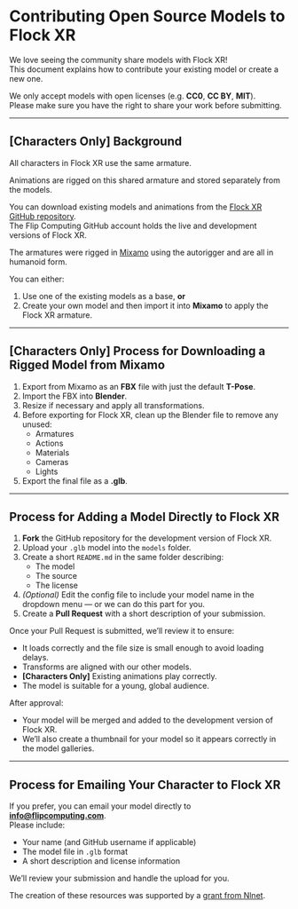 # Contributing Open Source Models to Flock XR

We love seeing the community share models with Flock XR!  
This document explains how to contribute your existing model or create a new one.

We only accept models with open licenses (e.g. **CC0**, **CC BY**, **MIT**).  
Please make sure you have the right to share your work before submitting.

---

## [Characters Only] Background

All characters in Flock XR use the same armature.  

Animations are rigged on this shared armature and stored separately from the models.  

You can download existing models and animations from the [Flock XR GitHub repository](https://github.com/flipcomputing/flock).  
The Flip Computing GitHub account holds the live and development versions of Flock XR.  

The armatures were rigged in [Mixamo](https://www.mixamo.com) using the autorigger and are all in humanoid form.

You can either:
1. Use one of the existing models as a base, **or**
2. Create your own model and then import it into **Mixamo** to apply the Flock XR armature.

---

## [Characters Only] Process for Downloading a Rigged Model from Mixamo

1. Export from Mixamo as an **FBX** file with just the default **T-Pose**.  
2. Import the FBX into **Blender**.  
3. Resize if necessary and apply all transformations.  
4. Before exporting for Flock XR, clean up the Blender file to remove any unused:
   - Armatures  
   - Actions  
   - Materials  
   - Cameras  
   - Lights  
5. Export the final file as a **.glb**.

---

## Process for Adding a Model Directly to Flock XR

1. **Fork** the GitHub repository for the development version of Flock XR.  
2. Upload your `.glb` model into the `models` folder.  
3. Create a short `README.md` in the same folder describing:
   - The model  
   - The source  
   - The license  
4. *(Optional)* Edit the config file to include your model name in the dropdown menu — or we can do this part for you.  
5. Create a **Pull Request** with a short description of your submission.

Once your Pull Request is submitted, we’ll review it to ensure:
- It loads correctly and the file size is small enough to avoid loading delays.  
- Transforms are aligned with our other models.  
- **[Characters Only]** Existing animations play correctly.  
- The model is suitable for a young, global audience.

After approval:
- Your model will be merged and added to the development version of Flock XR.  
- We’ll also create a thumbnail for your model so it appears correctly in the model galleries.

---

## Process for Emailing Your Character to Flock XR

If you prefer, you can email your model directly to **info@flipcomputing.com**.  
Please include:

- Your name (and GitHub username if applicable)  
- The model file in `.glb` format  
- A short description and license information  

We’ll review your submission and handle the upload for you.


The creation of these resources was supported by a [grant from Nlnet](https://nlnet.nl/project/FlockXR).

